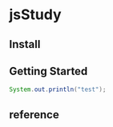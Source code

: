 # jsStudy



## Install


## Getting Started

```java
System.out.println("test");
```

## reference
